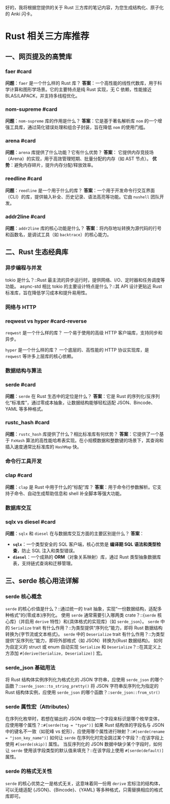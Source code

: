 好的，我将根据您提供的关于 Rust 三方库的笔记内容，为您生成结构化、原子化的 Anki 闪卡。

# Rust 相关三方库推荐

## 一、网页提及的高赞库

### faer #card
**问题**：`faer` 是一个什么样的 Rust 库？
**答案**：一个高性能的线性代数库，用于科学计算和图形学场景。它的主要特点是纯 Rust 实现，无 C 依赖，性能接近 BLAS/LAPACK，并支持多线程优化。

### nom-supreme #card
**问题**：`nom-supreme` 库的作用是什么？
**答案**：它是基于著名解析库 `nom` 的一个增强工具库，通过简化错误处理和组合子封装，旨在降低 `nom` 的使用门槛。

### arena #card
**问题**：`arena` 库提供了什么功能？它有什么优势？
**答案**：
它提供内存竞技场（Arena）的实现，用于高效管理短期、批量分配的内存（如 AST 节点）。
**优势**：避免内存碎片，提升内存分配/释放效率。

### reedline #card
**问题**：`reedline` 是一个用于什么的库？
**答案**：一个用于开发命令行交互界面（CLI）的库，提供输入补全、历史记录、语法高亮等功能。它由 `nushell` 团队开发。

### addr2line #card
**问题**：`addr2line` 库的核心功能是什么？
**答案**：将内存地址转换为源代码的行号和函数名，是调试工具（如 `backtrace`）的核心能力。

## 二、Rust 生态经典库

### 异步编程与并发
tokio 是什么？::Rust 最主流的异步运行时，提供网络、I/O、定时器和任务调度等功能。
async-std 相比 tokio 的主要设计特点是什么？::其 API 设计更贴近 Rust 标准库，旨在降低学习成本和提升易用性。

### 网络与 HTTP
### reqwest vs hyper #card-reverse
`reqwest` 是一个什么样的库？
一个易于使用的高级 HTTP 客户端库，支持同步和异步。

`hyper` 是一个什么样的库？
一个底层的、高性能的 HTTP 协议实现库，是 `reqwest` 等许多上层库的核心依赖。

### 数据结构与算法
### serde #card
**问题**：`serde` 在 Rust 生态中的定位是什么？
**答案**：它是 Rust 的序列化/反序列化“标准库”，通过零成本抽象，让数据结构能够轻松适配 JSON、Bincode、YAML 等多种格式。

### rustc_hash #card
**问题**：`rustc_hash` 库提供了什么？相比标准库有何优势？
**答案**：它提供了一个基于 `FxHash` 算法的高性能哈希表实现。在小规模数据和整数键的场景下，其查询和插入速度通常比标准库的 `HashMap` 快。

### 命令行工具开发
### clap #card
**问题**：`clap` 是 Rust 中用于什么的“标配”库？
**答案**：用于命令行参数解析。它支持子命令、自动生成帮助信息和 shell 补全脚本等强大功能。

### 数据库交互
### sqlx vs diesel #card
**问题**：`sqlx` 和 `diesel` 在与数据库交互方面的主要区别是什么？
**答案**：
-   **`sqlx`**：一个类型安全的 SQL 客户端，核心优势是 **编译期 SQL 语法和类型检查**，防止 SQL 注入和类型错误。
-   **`diesel`**：一个成熟的 **ORM**（对象关系映射）库，通过 Rust 类型抽象数据库表，支持链式查询和迁移管理。

## 三、serde 核心用法详解

### serde 核心概念
`serde` 的核心价值是什么？::通过统一的 trait 抽象，实现“一份数据结构，适配多种格式”的{零成本}序列化。
使用 `serde` 通常需要引入哪两类 crate？::{`serde` 核心库}（并启用 `derive` 特性）和{具体格式的实现库}（如 `serde_json`）。
`serde` 中的 `Serialize` trait 有什么作用？::为类型提供“序列化”能力，即将 Rust 数据结构转换为{字节流或文本格式}。
`serde` 中的 `Deserialize` trait 有什么作用？::为类型提供“反序列化”能力，即将外部格式（如 JSON）转换为{Rust 数据结构}。
如何为自定义的 struct 或 enum 自动实现 `Serialize` 和 `Deserialize`？::在其定义上方添加 `#[derive(Serialize, Deserialize)]` 宏。

### serde_json 基础用法
将 Rust 结构体实例序列化为格式化的 JSON 字符串，应使用 `serde_json` 的哪个函数？::`serde_json::to_string_pretty()`
将 JSON 字符串反序列化为指定的 Rust 结构体实例，应使用 `serde_json` 的哪个函数？::`serde_json::from_str()`

### serde 属性宏（Attributes）
在序列化枚举时，若想在输出的 JSON 中增加一个字段来标识是哪个枚举变体，应使用哪个属性？::`#[serde(tag = "type")]`
如果 Rust 结构体的字段名与 JSON 中的键名不一致（如驼峰 vs 蛇形），应使用哪个属性进行映射？::`#[serde(rename = "json_key_name")]`
如何让 `serde` 在序列化时完全跳过某个字段？::在该字段上使用 `#[serde(skip)]` 属性。
当反序列化的 JSON 数据中缺少某个字段时，如何让 `serde` 使用该字段类型的默认值来填充？::在该字段上使用 `#[serde(default)]` 属性。

### serde 的格式无关性
`serde` 的核心优势之一是格式无关，这意味着同一份用 `derive` 宏标注的结构体，可以无缝适配 {JSON}、{Bincode}、{YAML} 等多种格式，只需替换相应的格式库即可。